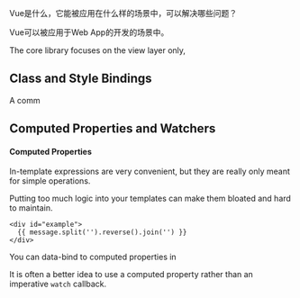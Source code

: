 Vue是什么，它能被应用在什么样的场景中，可以解决哪些问题？

Vue可以被应用于Web App的开发的场景中。

The core library focuses on the view layer only,

## Class and Style Bindings

A comm

## Computed Properties and Watchers

#### Computed Properties

In-template expressions are very convenient, but they are really only meant for simple operations.

Putting too much logic into your templates can make them bloated and hard to maintain.

    <div id="example">
      {{ message.split('').reverse().join('') }}
    </div>
    
You can data-bind to computed properties in

It is often a better idea to use a computed property rather than an imperative `watch` callback.